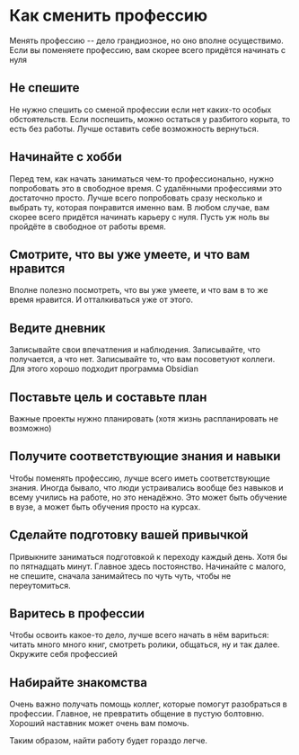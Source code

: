 # Как сменить профессию
Менять профессию -- дело грандиозное, но оно вполне осуществимо.
Если вы поменяете профессию, вам скорее всего придётся начинать с нуля
## Не спешите
Не нужно спешить со сменой профессии если нет каких-то особых обстоятельств.
Если поспешить, можно остаться у разбитого корыта, то есть без работы. Лучше оставить себе возможность вернуться.

## Начинайте с хобби
Перед тем, как начать заниматься чем-то профессионально, нужно попробовать это в свободное время. С удалёнными профессиями это достаточно просто. Лучше всего попробовать сразу несколько и выбрать ту, которая понравится именно вам. В любом случае, вам скорее всего придётся начинать карьеру с нуля. Пусть уж ноль вы пройдёте в свободное от работы время.

## Смотрите, что вы уже умеете, и что вам нравится
Вполне полезно посмотреть, что вы уже умеете, и что вам в то же время нравится. И отталкиваться уже от этого.

## Ведите дневник
Записывайте свои впечатления и наблюдения. Записывайте, что получается, а что нет. Записывайте то, что вам посоветуют коллеги. Для этого хорошо подходит программа Obsidian 

## Поставьте цель и составьте план
Важные проекты нужно планировать (хотя жизнь распланировать не возможно)

## Получите соответствующие знания и навыки
Чтобы поменять профессию, лучше всего иметь соответствующие знания. Иногда бывало, что люди устраивались вообще без навыков и всему учились на работе, но это ненадёжно. Это может быть обучение в вузе, а может быть обучения просто на курсах.

## Сделайте подготовку вашей привычкой
Привыкните заниматься подготовкой к переходу каждый день. Хотя бы по пятнадцать минут. Главное здесь постоянство. Начинайте с малого, не спешите, сначала занимайтесь по чуть чуть, чтобы не переутомиться.

## Варитесь в профессии
Чтобы освоить какое-то дело, лучше всего начать в нём вариться: читать много много книг, смотреть ролики, общаться, ну и так далее. Окружите себя профессией

## Набирайте знакомства
Очень важно получать помощь коллег, которые помогут разобраться в профессии. Главное, не превратить общение в пустую болтовню. Хороший наставник может очень вам помочь.

Таким образом, найти работу будет гораздо легче.